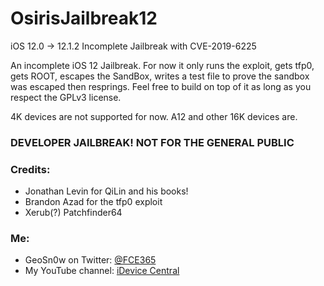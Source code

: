 # OsirisJailbreak12
iOS 12.0 -> 12.1.2 Incomplete Jailbreak with CVE-2019-6225

An incomplete iOS 12 Jailbreak. For now it only runs the exploit, gets tfp0, gets ROOT, escapes the SandBox, writes a test file to prove the sandbox was escaped then resprings. Feel free to build on top of it as long as you respect the GPLv3 license.

4K devices are not supported for now. A12 and other 16K devices are.

### DEVELOPER JAILBREAK! NOT FOR THE GENERAL PUBLIC

### Credits:
<ul>
  <li> Jonathan Levin for QiLin and his books! </li>
  <li> Brandon Azad for the tfp0 exploit </li>  
  <li> Xerub(?) Patchfinder64 </li>
</ul>

### Me:
<ul>
  <li>GeoSn0w on Twitter: <a href="twitter.com/FCE365">@FCE365</a></li>
  <li>My YouTube channel: <a href="youtube.com/fce365official">iDevice Central</li>
</ul>

